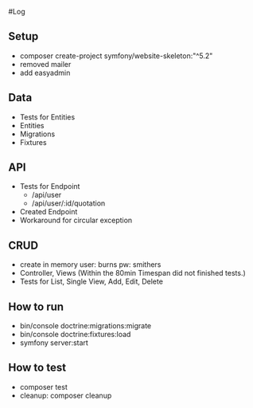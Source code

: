 #Log

## Setup
  - composer create-project symfony/website-skeleton:"^5.2"
  - removed mailer
  - add easyadmin

## Data
  - Tests for Entities
  - Entities
  - Migrations
  - Fixtures

## API
- Tests for Endpoint
    - /api/user
    - /api/user/:id/quotation
- Created Endpoint
- Workaround for circular exception

## CRUD
  - create in memory user: burns pw: smithers
  - Controller, Views
    (Within the 80min Timespan did not finished tests.)
  - Tests for List, Single View, Add, Edit, Delete

## How to run
  - bin/console doctrine:migrations:migrate
  - bin/console doctrine:fixtures:load
  - symfony server:start

## How to test
  -  composer test
  -  cleanup: composer cleanup



